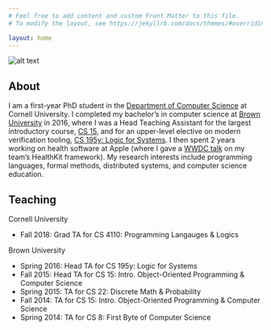 ```yaml
---
# Feel free to add content and custom Front Matter to this file.
# To modify the layout, see https://jekyllrb.com/docs/themes/#overriding-theme-defaults

layout: home
---
```


![alt text](headshot.png "Alexa VanHattum headshot")


## About

I am a first-year PhD student in the [Department of Computer Science](http://www.cs.cornell.edu) at Cornell University. I completed my bachelor’s in computer science at [Brown University](http://cs.brown.edu) in 2016, where I was a Head Teaching Assistant for the largest introductory course, [CS 15](https://cs.brown.edu/courses/cs015/), and for an upper-level elective on modern verification tooling, [CS 195y: Logic for Systems](http://cs.brown.edu/courses/cs195y/2016/).  I then spent 2 years working on health software at Apple (where I gave a [WWDC talk](https://developer.apple.com/videos/play/wwdc2017/221/) on my team’s HealthKit framework). My research interests include programming languages, formal methods, distributed systems, and computer science education. 

## Teaching

Cornell University
- Fall 2018: Grad TA for CS 4110: Programming Langauges & Logics

Brown University
- Spring 2016: Head TA for CS 195y: Logic for Systems
- Fall 2015: Head TA for CS 15: Intro. Object-Oriented Programming & Computer Science
- Spring 2015: TA for CS 22: Discrete Math & Probability
- Fall 2014: TA for CS 15: Intro. Object-Oriented Programming & Computer Science
- Spring 2014: TA for CS 8: First Byte of Computer Science
